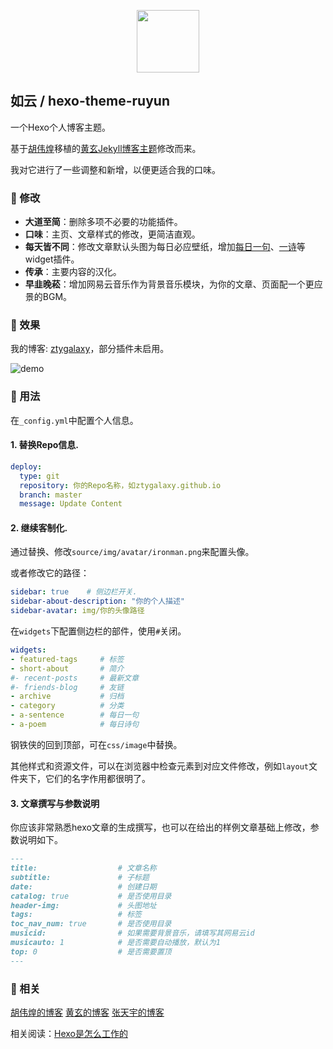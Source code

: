 <p align="center">
	<img src="https://pic.tyzhang.top/images/2019/11/08/logo_b.png" width="100px"/>
</p>

##  如云 / hexo-theme-ruyun

一个Hexo个人博客主题。

基于[胡伟煌](http://www.huweihuang.com/)移植的[黄玄Jekyll博客主题](https://github.com/Huxpro/huxpro.github.io)修改而来。

我对它进行了一些调整和新增，以便更适合我的口味。

### 🎨 修改

- **大道至简**：删除多项不必要的功能插件。
- **口味**：主页、文章样式的修改，更简洁直观。
- **每天皆不同**：修改文章默认头图为每日必应壁纸，增加[每日一句](https://hitokoto.cn/api)、[一诗](https://www.jinrishici.com)等widget插件。
- **传承**：主要内容的汉化。
- **早韭晚菘**：增加网易云音乐作为背景音乐模块，为你的文章、页面配一个更应景的BGM。

### 🌈 效果
我的博客: [ztygalaxy](https://ztygalaxy.github.io)，部分插件未启用。

![demo](https://pic.tyzhang.top/images/2019/11/08/demo.png)

### 🔨 用法

在`_config.yml`中配置个人信息。

#### 1. 替换Repo信息.

```yml
deploy:
  type: git
  repository: 你的Repo名称，如ztygalaxy.github.io
  branch: master
  message: Update Content
```

#### 2. 继续客制化.

通过替换、修改`source/img/avatar/ironman.png`来配置头像。

或者修改它的路径：

```yml
sidebar: true    # 侧边栏开关.
sidebar-about-description: "你的个人描述"
sidebar-avatar: img/你的头像路径
```

在`widgets`下配置侧边栏的部件，使用`#`关闭。

```yml
widgets:
- featured-tags		# 标签
- short-about		# 简介
#- recent-posts		# 最新文章
#- friends-blog		# 友链
- archive			# 归档
- category			# 分类
- a-sentence		# 每日一句
- a-poem			# 每日诗句
```

钢铁侠的回到顶部，可在`css/image`中替换。

其他样式和资源文件，可以在浏览器中检查元素到对应文件修改，例如`layout`文件夹下，它们的名字作用都很明了。

#### 3. 文章撰写与参数说明

你应该非常熟悉hexo文章的生成撰写，也可以在给出的样例文章基础上修改，参数说明如下。

```markdown
---
title: 					# 文章名称
subtitle:				# 子标题
date:					# 创建日期
catalog: true			# 是否使用目录
header-img:				# 头图地址
tags:					# 标签
toc_nav_num: true		# 是否使用目录
musicid: 				# 如果需要背景音乐，请填写其网易云id
musicauto: 1			# 是否需要自动播放，默认为1
top: 0					# 是否需要置顶
---
```


### 👦 相关

[胡伟煌的博客](http://www.huweihuang.com/)    [黄玄的博客]( http://huangxuan.me/ )    [张天宇的博客](https://ztygalaxy.github.io)

相关阅读：[Hexo是怎么工作的](http://coderunthings.com/2017/08/20/howhexoworks/)